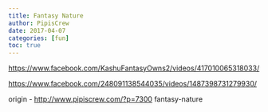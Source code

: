 ```yaml
---
title: Fantasy Nature
author: PipisCrew
date: 2017-04-07
categories: [fun]
toc: true
---
```


https://www.facebook.com/KashuFantasyOwns2/videos/417010065318033/

https://www.facebook.com/248091138544035/videos/1487398731279930/

origin - http://www.pipiscrew.com/?p=7300 fantasy-nature